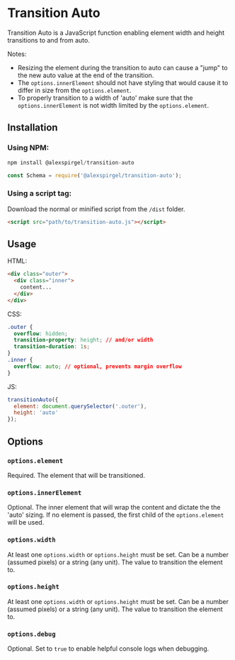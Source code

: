# Transition Auto

Transition Auto is a JavaScript function enabling element width and height transitions to and from auto.

Notes:
* Resizing the element during the transition to auto can cause a "jump" to the new auto value at the end of the transition.
* The `options.innerElement` should not have styling that would cause it to differ in size from the `options.element`.
* To properly transition to a width of 'auto' make sure that the `options.innerElement` is not width limited by the `options.element`.

## Installation

### Using NPM:

```js
npm install @alexspirgel/transition-auto
```

```js
const Schema = require('@alexspirgel/transition-auto');
```

### Using a script tag:

Download the normal or minified script from the `/dist` folder.

```html
<script src="path/to/transition-auto.js"></script>
```

## Usage

HTML:
```html
<div class="outer">
  <div class="inner">
    content...
  </div>
</div>
```

CSS:
```css
.outer {
  overflow: hidden;
  transition-property: height; // and/or width
  transition-duration: 1s;
}
.inner {
  overflow: auto; // optional, prevents margin overflow
}
```

JS:
```js
transitionAuto({
  element: document.querySelector('.outer'),
  height: 'auto'
});
```

## Options

### `options.element`

Required. The element that will be transitioned.

### `options.innerElement`

Optional. The inner element that will wrap the content and dictate the the 'auto' sizing. If no element is passed, the first child of the `options.element` will be used.

### `options.width`

At least one `options.width` or `options.height` must be set. Can be a number (assumed pixels) or a string (any unit). The value to transition the element to.

### `options.height`

At least one `options.width` or `options.height` must be set. Can be a number (assumed pixels) or a string (any unit). The value to transition the element to.

### `options.debug`

Optional. Set to `true` to enable helpful console logs when debugging.